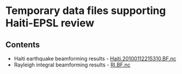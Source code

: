 Temporary data files supporting Haiti-EPSL review
=================================================

Contents
--------

- Haiti earthquake beamforming results - [Haiti.20100112215310.BF.nc](https://gist.github.com/shaharkadmiel/e2a33b157f58c612a801671cb35e5701/raw/6357883dd012caa0d3477295ea483300b1f23b5e/Haiti.20100112215310.BF.nc)
- Rayleigh integral beamforming results - [RI.BF.nc](https://gist.github.com/shaharkadmiel/e2a33b157f58c612a801671cb35e5701/raw/6357883dd012caa0d3477295ea483300b1f23b5e/RI.BF.nc)